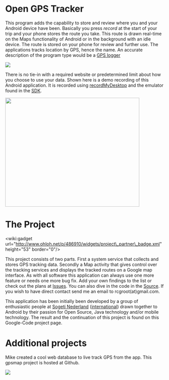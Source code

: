# Open GPS Tracker #
This program adds the capability to store and review where you and your Android device have been. Basically you press _record_ at the start of your trip and your phone stores the route you take. This route is drawn real-time on the Maps functionality of Android or in the background with an idle device. The route is stored on your phone for review and further use. The applications tracks location by GPS, hence the name. An accurate description of the program type would be a [GPS logger](http://en.wikipedia.org/wiki/GPS_tracking#Data_loggers)

[![](https://www.paypalobjects.com/en_US/i/btn/btn_donate_LG.gif)](https://www.paypal.com/cgi-bin/webscr?cmd=_donations&business=rcgroot%40gmail%2ecom&lc=US&item_name=Open%20GPS%20Tracker%20Development&currency_code=EUR&bn=PP%2dDonationsBF%3abtn_donate_LG%2egif%3aNonHosted)

There is no tie-in with a required website or predetermined limit about how you choose to use your data. Shown here is a demo recording of this Android application. It is recorded using [recordMyDesktop](http://recordmydesktop.sourceforge.net/about.php) and the emulator found in the [SDK](http://developer.android.com/).

<a href='http://www.youtube.com/watch?feature=player_embedded&v=-WxrxNmUI8M' target='_blank'><img src='http://img.youtube.com/vi/-WxrxNmUI8M/0.jpg' width='425' height=344 /></a>

# The Project #

&lt;wiki:gadget url="http://www.ohloh.net/p/486910/widgets/project\_partner\_badge.xml" height="53" border="0"/&gt;

This project consists of two parts. First a system service that collects and stores GPS tracking data. Secondly a Map activity that gives control over the tracking services and displays the tracked routes on a Google map interface. As with all software this application can always use one more feature or needs one more bug fix. Add your own findings to the list or check out the plans at [Issues](http://code.google.com/p/open-gpstracker/issues/list). You can also dive in the code in the [Source](http://code.google.com/p/open-gpstracker/source/browse/). If you wish to have direct contact send me an email to rcgroot(at)gmail.com.

This application has been initially been developed by a group of enthusiastic people at [Sogeti Nederland](http://www.sogeti.nl) ([international](http://www.sogeti.com)) drawn together to Android by their passion for Open Source, Java technology and/or mobile technology. The result and the continuation of this project is found on this Google-Code project page.


# Additional projects #

Mike created a cool web database to live track GPS from the app. This gpsmap project is hosted at Github.

[![](https://raw.githubusercontent.com/mikeq/gpsmap/master/images/screenshot/map.png)](https://github.com/mikeq/gpsmap)

